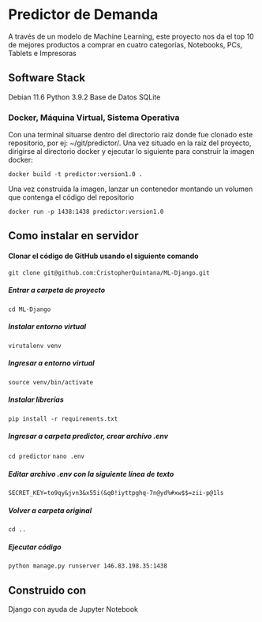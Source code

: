 # Predictor de Demanda

A través de un modelo de Machine Learning, este proyecto nos da el top 10 de mejores productos a comprar en cuatro categorías, Notebooks, PCs, Tablets e Impresoras

## Software Stack
Debian 11.6
Python 3.9.2
Base de Datos SQLite

### Docker, Máquina Virtual, Sistema Operativa

Con una terminal situarse dentro del directorio raiz donde fue clonado este repositorio, por ej: ~/git/predictor/.
Una vez situado en la raiz del proyecto, dirigirse al directorio docker y ejecutar lo siguiente para construir la imagen docker:

`docker build -t predictor:version1.0 .`

Una vez construida la imagen, lanzar un contenedor montando un volumen que contenga el código del repositorio

`docker run -p 1438:1438 predictor:version1.0`

## Como instalar en servidor

#### Clonar el código de GitHub usando el siguiente comando

`git clone git@github.com:CristopherQuintana/ML-Django.git`

##### Entrar a carpeta de proyecto

`cd ML-Django`

##### Instalar entorno virtual

`virutalenv venv`

##### Ingresar a entorno virtual

`source venv/bin/activate`

##### Instalar librerías

`pip install -r requirements.txt`

##### Ingresar a carpeta predictor, crear archivo .env

`cd predictor`
`nano .env`

##### Editar archivo .env con la siguiente línea de texto

`SECRET_KEY=to9qy&jvn3&x55i(&q0!iyttpghq-7n@yd%#xw$$=zii-p@1ls`

##### Volver a carpeta original

`cd ..`

##### Ejecutar código

`python manage.py runserver 146.83.198.35:1438`
## Construido con

Django
con ayuda de
Jupyter Notebook